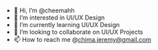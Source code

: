- 👋 Hi, I’m @cheemahh
- 👀 I’m interested in UI/UX Design
- 🌱 I’m currently learning UI/UX Design
- 💞️ I’m looking to collaborate on UI/UX Projects
- 📫 How to reach me @chima.jeremy@gmail.com

<!---
cheemahh/cheemahh is a ✨ special ✨ repository because its `README.md` (this file) appears on your GitHub profile.
You can click the Preview link to take a look at your changes.
--->
